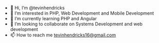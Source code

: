 - 👋 Hi, I’m @tevinhendricks
- 👀 I’m interested in PHP, Web Development and Mobile Development
- 🌱 I’m currently learning PHP and Angular
- 💞️ I’m looking to collaborate on Systems Development and web development
- 📫 How to reach me tevinhendricks16@gmail.com

<!---
tevinhendricks/tevinhendricks is a ✨ special ✨ repository because its `README.md` (this file) appears on your GitHub profile.
You can click the Preview link to take a look at your changes.
--->
